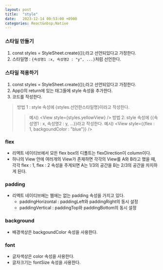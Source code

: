 ```yaml
---
layout: post
title:  "style"
date:   2023-12-14 00:53:00 +0900
categories: React&nbsp;Native
---
```


### 스타일 만들기

1. const styles  = StyleSheet.create({});라고 선언되있다고 가정한다.
2. 스타일명 : ```{속성명1 :x, 속성명2 : "y", ...}```처럼 선언한다.

### 스타일 적용하기

1. const styles  = StyleSheet.create({});라고 선언되있다고 가정한다.
2. App()의 return에 있는 태그들에 style 속성을 추가한다.
3. 코드를 작성한다.
>방법 1 : style 속성에 {styles.선언한스타일명}이라고 작성한다.
>>예시) &lt;View style={styles.yellowView} />
>방법 2: style 속성에 {{속성명1 : x, 속성명2 : y, ...}}라고 작성한다.
>>예시) &lt;View style={{flex : 1, backgoundColor : "blue"}} />

### flex

- 리액트 네이티브에서 모든 flex box의 디폴트는 flexDirection이 column이다.
- 하나의 View 안에 여러개의 View가 존재하면 각각의 View를 A와 B라고 했을 때,  
각각 flex : 1, flex : 2 속성을 주게되면 A는 1/3의 공간을 B는 2/3의 공간을 차지하게 된다.

### padding

- 리액트 네이티브에는 웹에는 없는 padding 속성을 가지고 있다.
  - paddingHorizontal : paddingLeft와 paddingRight의 동시 설정
  - paddingVertical : paddingTop와 paddingBottom의 동시 설정

### background

- 배경색상은 backgoundColor 속성을 사용한다.

### font

- 글자색상은 color 속성을 사용한다.
- 글자크기는 fontSize 속성을 사용한다.